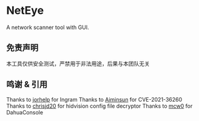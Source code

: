 # NetEye
A network scanner tool with GUI.


## 免责声明

本工具仅供安全测试，严禁用于非法用途，后果与本团队无关

## 鸣谢 & 引用

Thanks to [jorhelp](https://github.com/jorhelp/Ingram) for Ingram
Thanks to [Aiminsun](https://github.com/Aiminsun/CVE-2021-36260) for CVE-2021-36260
Thanks to [chrisjd20](https://github.com/chrisjd20/hikvision_CVE-2017-7921_auth_bypass_config_decryptor) for hidvision config file decryptor
Thanks to [mcw0](https://github.com/mcw0/DahuaConsole) for DahuaConsole
